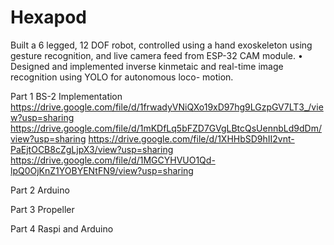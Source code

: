 # Hexapod
 Built a 6 legged, 12 DOF robot, controlled using a hand exoskeleton using gesture recognition, and live camera feed from ESP-32 CAM module. • Designed and implemented inverse kinmetaic and real-time image recognition using YOLO for autonomous loco- motion.

Part 1 
BS-2 Implementation
https://drive.google.com/file/d/1frwadyVNiQXo19xD97hg9LGzpGV7LT3_/view?usp=sharing
https://drive.google.com/file/d/1mKDfLq5bFZD7GVgLBtcQsUennbLd9dDm/view?usp=sharing
https://drive.google.com/file/d/1XHHbSD9hII2vnt-PaEjtOCB8cZgLjpX3/view?usp=sharing
https://drive.google.com/file/d/1MGCYHVUO1Qd-lpQ0OjKnZ1YOBYENtFN9/view?usp=sharing

Part 2
Arduino

Part 3 
Propeller 

Part 4 
Raspi and Arduino

